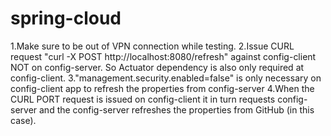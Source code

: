 # spring-cloud

1.Make sure to be out of VPN connection while testing.
2.Issue CURL request "curl -X POST http://localhost:8080/refresh" against config-client NOT on config-server. So Actuator dependency is also only required at config-client.
3."management.security.enabled=false" is only necessary on config-client app to refresh the properties from config-server
4.When the CURL PORT request is issued on config-client it in turn requests config-server and the config-server refreshes the properties from GitHub (in this case).

